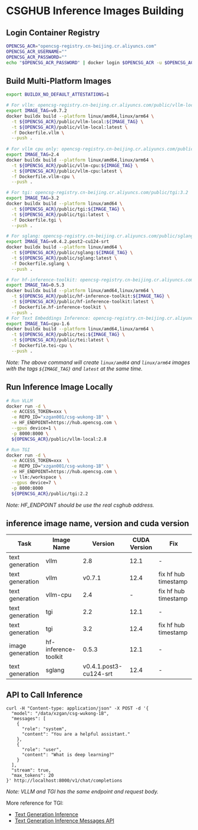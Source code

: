 # CSGHUB Inference Images Building

## Login Container Registry
```bash
OPENCSG_ACR="opencsg-registry.cn-beijing.cr.aliyuncs.com"
OPENCSG_ACR_USERNAME=""
OPENCSG_ACR_PASSWORD=""
echo "$OPENCSG_ACR_PASSWORD" | docker login $OPENCSG_ACR -u $OPENCSG_ACR_USERNAME --password-stdin
```

## Build Multi-Platform Images
```bash
export BUILDX_NO_DEFAULT_ATTESTATIONS=1

# For vllm: opencsg-registry.cn-beijing.cr.aliyuncs.com/public/vllm-local:v0.7.2
export IMAGE_TAG=v0.7.2
docker buildx build --platform linux/amd64,linux/arm64 \
  -t ${OPENCSG_ACR}/public/vllm-local:${IMAGE_TAG} \
  -t ${OPENCSG_ACR}/public/vllm-local:latest \
  -f Dockerfile.vllm \
  --push .
  
# For vllm cpu only: opencsg-registry.cn-beijing.cr.aliyuncs.com/public/vllm-cpu:2.3
export IMAGE_TAG=2.4
docker buildx build --platform linux/amd64,linux/arm64 \
  -t ${OPENCSG_ACR}/public/vllm-cpu:${IMAGE_TAG} \
  -t ${OPENCSG_ACR}/public/vllm-cpu:latest \
  -f Dockerfile.vllm-cpu \
  --push .

# For tgi: opencsg-registry.cn-beijing.cr.aliyuncs.com/public/tgi:3.2
export IMAGE_TAG=3.2
docker buildx build --platform linux/amd64 \
  -t ${OPENCSG_ACR}/public/tgi:${IMAGE_TAG} \
  -t ${OPENCSG_ACR}/public/tgi:latest \
  -f Dockerfile.tgi \
  --push .

# For sglang: opencsg-registry.cn-beijing.cr.aliyuncs.com/public/sglang:v0.4.2.post2-cu124-srt
export IMAGE_TAG=v0.4.2.post2-cu124-srt
docker buildx build --platform linux/amd64 \
  -t ${OPENCSG_ACR}/public/sglang:${IMAGE_TAG} \
  -t ${OPENCSG_ACR}/public/sglang:latest \
  -f Dockerfile.sglang \
  --push .

# For hf-inference-toolkit: opencsg-registry.cn-beijing.cr.aliyuncs.com/public/hf-inference-toolkit:0.5.3
export IMAGE_TAG=0.5.3
docker buildx build --platform linux/amd64,linux/arm64 \
  -t ${OPENCSG_ACR}/public/hf-inference-toolkit:${IMAGE_TAG} \
  -t ${OPENCSG_ACR}/public/hf-inference-toolkit:latest \
  -f Dockerfile.hf-inference-toolkit \
  --push .
# For Text Embeddings Inference: opencsg-registry.cn-beijing.cr.aliyuncs.com/public/tei:cpu-1.6
export IMAGE_TAG=cpu-1.6
docker buildx build --platform linux/amd64,linux/arm64 \
  -t ${OPENCSG_ACR}/public/tei:${IMAGE_TAG} \
  -t ${OPENCSG_ACR}/public/tei:latest \
  -f Dockerfile.tei-cpu \
  --push .
```
*Note: The above command will create `linux/amd64` and `linux/arm64` images with the tags `${IMAGE_TAG}` and `latest` at the same time.*

## Run Inference Image Locally
```bash
# Run VLLM
docker run -d \
  -e ACCESS_TOKEN=xxx \
  -e REPO_ID="xzgan001/csg-wukong-1B" \
  -e HF_ENDPOINT=https://hub.opencsg.com \
  --gpus device=1 \
  -p 8000:8000 \
  ${OPENCSG_ACR}/public/vllm-local:2.8

# Run TGI
docker run -d \
  -e ACCESS_TOKEN=xxx  \
  -e REPO_ID="xzgan001/csg-wukong-1B" \
  -e HF_ENDPOINT=https://hub.opencsg.com \
  -v llm:/workspace \
  --gpus device=7 \
  -p 8000:8000
  ${OPENCSG_ACR}/public/tgi:2.2
```
*Note: HF_ENDPOINT should be use the real csghub address.*

## inference image name, version and cuda version
| Task| Image Name | Version | CUDA Version | Fix
| --- | --- | --- | --- |--- |
|text generation| vllm | 2.8 | 12.1 | - |
|text generation| vllm | v0.7.1 | 12.4 |fix hf hub timestamp|
|text generation| vllm-cpu | 2.4 | -|fix hf hub timestamp |
|text generation| tgi | 2.2 | 12.1 |- |
|text generation| tgi | 3.2 | 12.4 |fix hf hub timestamp|
|image generation| hf-inference-toolkit | 0.5.3 | 12.1 |-|
|text generation| sglang | v0.4.1.post3-cu124-srt | 12.4 |- |


## API to Call Inference
```
curl -H "Content-type: application/json" -X POST -d '{
  "model": "/data/xzgan/csg-wukong-1B",
  "messages": [
    {
      "role": "system",
      "content": "You are a helpful assistant."
    },
    {
      "role": "user",
      "content": "What is deep learning?"
    }
  ],
  "stream": true,
  "max_tokens": 20
}' http://localhost:8000/v1/chat/completions
```
*Note: VLLM and TGI has the same endpoint and request body.*

More reference for TGI: 
- [Text Generation Inference](https://huggingface.github.io/text-generation-inference/)
- [Text Generation Inference Messages API](https://huggingface.co/docs/text-generation-inference/en/messages_api)
